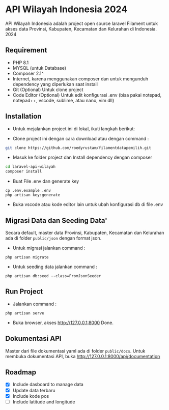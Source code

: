 # API Wilayah Indonesia 2024

API Wilayah Indonesia adalah project open source laravel Filament untuk akses data Provinsi, Kabupaten, Kecamatan dan Kelurahan di Indonesia.
2024
## Requirement

-   PHP 8.1
-   MYSQL (untuk Database)
-   Composer 2.1^
-   Internet, karena menggunakan composer dan untuk mengunduh dependency yang diperlukan saat install
-   Git (Optional) Untuk clone project
-   Code Editor (Optional) Untuk edit konfigurasi .env (bisa pakai notepad, notepad++, vscode, sublime, atau nano, vim dll)

## Installation

-   Untuk mejalankan project ini di lokal, ikuti langkah berikut:

-   Clone project ini dengan cara download atau dengan command :

```bash
git clone https://github.com/roedyrustam/filamentdatapemilih.git
```

-   Masuk ke folder project dan Install dependency dengan composer

```bash
cd laravel-api-wilayah
composer install
```

-   Buat File .env dan generate key

```
cp .env.example .env
php artisan key:generate
```

-   Buka vscode atau kode editor lain untuk ubah konfigurasi db di file .env

## Migrasi Data dan Seeding Data'

Secara default, master data Provinsi, Kabupaten, Kecamatan dan Kelurahan ada di folder `public/json` dengan format json.

-   Untuk migrasi jalankan command :

```
php artisan migrate
```

-   Untuk seeding data jalankan command :

```
php artisan db:seed --class=FromJsonSeeder
```

## Run Project

-   Jalankan command :

```
php artisan serve
```

-   Buka browser, akses http://127.0.0.1:8000
    Done.

## Dokumentasi API

Master dari file dokumentasi yaml ada di folder `public/docs`.
Untuk membuka dokumentasi API, buka http://127.0.0.1:8000/api/documentation

## Roadmap

-   [x] Include dasboard to manage data
-   [x] Update data terbaru
-   [x] Include kode pos
-   [ ] Include latitude and longitude

